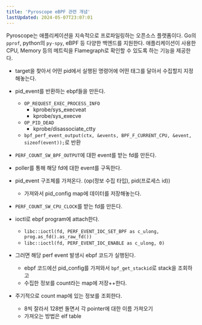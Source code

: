 ```yaml
---
title: 'Pyroscope eBPF 관련 개념'
lastUpdated: 2024-05-07T23:07:01
---
```

Pyroscope는 애플리케이션을 지속적으로 프로파일링하는 오픈소스 플랫폼이다. Go의 `pprof`, python의 `py-spy`, eBPF 등 다양한 백엔드를 지원한다. 애플리케이션이 사용한 CPU, Memory 등의 메트릭을 Flamegraph로 확인할 수 있도록 하는 기능을 제공한다.

- target을 찾아서 어떤 pid에서 실행된 명령어에 어떤 태그를 달아서 수집할지 지정해놓는다.

- pid_event를 반환하는 ebpf들을 만든다.
  - `OP_REQUEST_EXEC_PROCESS_INFO`
    - kprobe/sys_execveat
    - kprobe/sys_execve
  - `OP_PID_DEAD`
    - kprobe/disassociate_ctty
  - `bpf_perf_event_output(ctx, &events, BPF_F_CURRENT_CPU, &event, sizeof(event));`로 반환
- `PERF_COUNT_SW_BPF_OUTPUT`에 대한 event를 받는 fd를 만든다.
- poller를 통해 해당 fd에 대한 event를 구독한다.
- pid_event 구조체를 가져온다. (op(정보 수집 타입), pid(프로세스 id))
  - 가져와서 pid_config map에 데이터를 저장해놓는다.

- `PERF_COUNT_SW_CPU_CLOCK`를 받는 fd를 만든다.
- ioctl로 ebpf program에 attach한다.
  - `libc::ioctl(fd, PERF_EVENT_IOC_SET_BPF as c_ulong, prog.as_fd().as_raw_fd())`
  - `libc::ioctl(fd, PERF_EVENT_IOC_ENABLE as c_ulong, 0)`
- 그러면 해당 perf event 발생시 ebpf 코드가 실행된다.
  - ebpf 코드에선 pid_config를 가져와서 `bpf_get_stackid`로 stack을 조회하고
  - 수집한 정보를 count라는 map에 저장++한다.

- 주기적으로 count map에 있는 정보를 조회한다.
  - 8씩 잘라서 128번 돌면서 각 pointer에 대한 이름 가져오기
  - 가져오는 방법은 elf table

